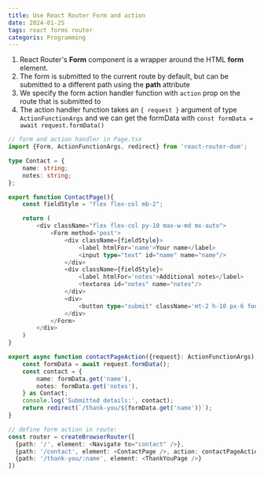 ```yaml
---
title: Use React Router Form and action
date: 2024-01-25
tags: react forms router
categoris: Programming
---
```


1. React Router's **Form** component is a wrapper around the HTML **form** element.
2. The form is submitted to the current route by default, but can be submitted to a different path using the **path** attribute
3. We specify the form action handler function with `action` prop on the route that is submitted to
4. The action handler function takes an `{ request }` argument of type `ActionFunctionArgs` and we can get the formData with `const formData = await request.formData()`

```typescript
// form and action handler in Page.tsx
import {Form, ActionFunctionArgs, redirect} from 'react-router-dom';

type Contact = {
    name: string;
    notes: string;
};

export function ContactPage(){
    const fieldStyle = "flex flex-col mb-2";

    return (
        <div className="flex flex-col py-10 max-w-md mx-auto">
            <Form method='post'>
                <div className={fieldStyle}>
                    <label htmlFor='name'>Your name</label>
                    <input type="text" id="name" name="name"/>
                </div>
                <div className={fieldStyle}>
                    <label htmlFor='notes'>Additional notes</label>
                    <textarea id="notes" name="notes"/>
                </div>
                <div>
                    <button type="submit" className='mt-2 h-10 px-6 font-semibold bg-black text-white'>Submit</button>
                </div>
            </Form>
        </div>
    )
}

export async function contactPageAction({request}: ActionFunctionArgs) {
    const formData = await request.formData();
    const contact = {
        name: formData.get('name'),
        notes: formData.get('notes'),
    } as Contact;
    console.log('Submitted details:', contact);
    return redirect(`/thank-you/${formData.get('name')}`);
}
```

```typescript
// define form action in route:
const router = createBrowserRouter([
  {path: '/', element: <Navigate to="contact" />},
  {path: '/contact', element: <ContactPage />, action: contactPageAction},
  {path: '/thank-you/:name', element: <ThankYouPage />}
])
```